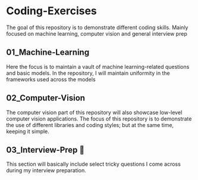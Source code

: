 # Coding-Exercises
The goal of this repository is to demonstrate different coding skills. Mainly focused on machine learning, computer vision and general interview prep

## 01_Machine-Learning
Here the focus is to maintain a vault of machine learning-related questions and basic models. In the repository, I will maintain uniformity in the frameworks used across the models

## 02_Computer-Vision
The computer vision part of this repository will also showcase low-level computer vision applications. The focus of this repository is to demonstrate the use of different libraries and coding styles; but at the same time, keeping it simple.

## 03_Interview-Prep :memo:
This section will basically include select tricky questions I come across during my interview preparation.
